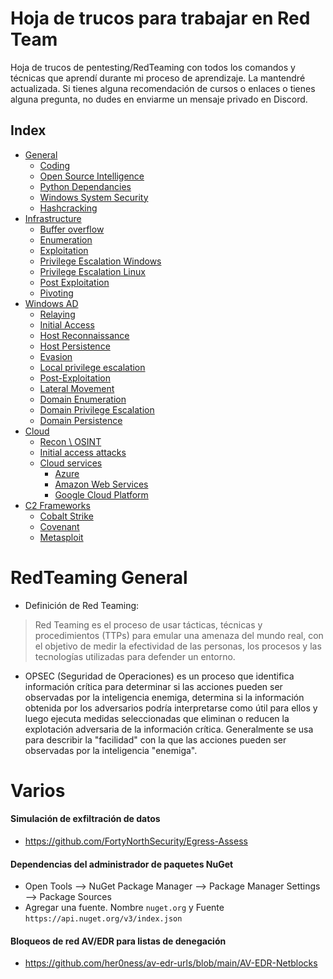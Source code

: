 # Hoja de trucos para trabajar en Red Team
Hoja de trucos de pentesting/RedTeaming con todos los comandos y técnicas que aprendí durante mi proceso de aprendizaje. La mantendré actualizada. Si tienes alguna recomendación de cursos o enlaces o tienes alguna pregunta, no dudes en enviarme un mensaje privado en Discord.

## Index
* [General](#General)
  * [Coding](coding/readme.md)
  * [Open Source Intelligence](OSINT.md)
  * [Python Dependancies](python_dependancies.md)
  * [Windows System Security](windows_security.md)
  * [Hashcracking](hashcracking.md)
* [Infrastructure](infrastructure/readme.md)
  * [Buffer overflow](infrastructure/bufferoverflow.md)
  * [Enumeration](infrastructure/enumeration.md)
  * [Exploitation](infrastructure/exploitation.md)
  * [Privilege Escalation Windows](infrastructure/privesc_windows.md)
  * [Privilege Escalation Linux](infrastructure/privesc_linux.md)
  * [Post Exploitation](infrastructure/post_exploitation.md)
  * [Pivoting](infrastructure/pivoting.md)
* [Windows AD](windows-ad/readme.md)
  * [Relaying](windows-ad/relaying.md)
  * [Initial Access](windows-ad/Initial-Access.md)
  * [Host Reconnaissance](windows-ad/Host-Reconnaissance.md)
  * [Host Persistence](windows-ad/Host-Persistence.md)
  * [Evasion](windows-ad/Evasion.md)
  * [Local privilege escalation](infrastructure/privesc_windows.md)
  * [Post-Exploitation](windows-ad/Post-Exploitation.md)
  * [Lateral Movement](windows-ad/Lateral-Movement.md)
  * [Domain Enumeration](windows-ad/Domain-Enumeration.md) 
  * [Domain Privilege Escalation](windows-ad/Domain-Privilege-Escalation.md)
  * [Domain Persistence](windows-ad/Domain-Persistence.md)
* [Cloud](cloud/readme.md)
  * [Recon \ OSINT](cloud/recon.md)
  * [Initial access attacks](cloud/initial-access-attacks.md)
  * [Cloud services](cloud/readme.md)
    * [Azure](cloud/azure/readme.md)
    * [Amazon Web Services](cloud/aws/readme.md)
    * [Google Cloud Platform](cloud/gc/readme.md)
* [C2 Frameworks]()
  * [Cobalt Strike](cobalt-strike.md)
  * [Covenant](covenant.md)
  * [Metasploit](metasploit.md)

# RedTeaming General
- Definición de Red Teaming:
> Red Teaming es el proceso de usar tácticas, técnicas y procedimientos (TTPs) para emular una amenaza del mundo real, con el objetivo de medir la efectividad de las personas, los procesos y las tecnologías utilizadas para defender un entorno.
- OPSEC (Seguridad de Operaciones) es un proceso que identifica información crítica para determinar si las acciones pueden ser observadas por la inteligencia enemiga, determina si la información obtenida por los adversarios podría interpretarse como útil para ellos y luego ejecuta medidas seleccionadas que eliminan o reducen la explotación adversaria de la información crítica. Generalmente se usa para describir la "facilidad" con la que las acciones pueden ser observadas por la inteligencia "enemiga".

# Varios
#### Simulación de exfiltración de datos
- https://github.com/FortyNorthSecurity/Egress-Assess

#### Dependencias del administrador de paquetes NuGet
- Open Tools --> NuGet Package Manager --> Package Manager Settings --> Package Sources
- Agregar una fuente. Nombre `nuget.org` y Fuente `https://api.nuget.org/v3/index.json`

#### Bloqueos de red AV/EDR para listas de denegación
- https://github.com/her0ness/av-edr-urls/blob/main/AV-EDR-Netblocks